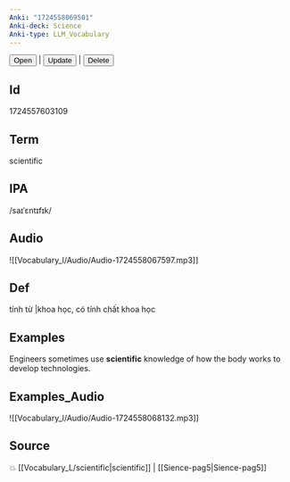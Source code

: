 ```yaml
---
Anki: "1724558069501"
Anki-deck: Science
Anki-type: LLM_Vocabulary
---
```

<button class="anki-btn-open">Open</button> | <button class="anki-btn-update">Update</button> | <button class="anki-btn-delete">Delete</button>

## Id
1724557603109
## Term
scientific
## IPA
 /saɪˈɛntɪfɪk/
## Audio
 ![[Vocabulary_l/Audio/Audio-1724558067597.mp3]]

## Def
 tính từ |khoa học, có tính chất khoa học 
## Examples
Engineers sometimes use **scientific** knowledge of how the body works to develop technologies.

## Examples_Audio
![[Vocabulary_l/Audio/Audio-1724558068132.mp3]]
## Source
💥 [[Vocabulary_L/scientific|scientific]] |  [[Sience-pag5|Sience-pag5]]